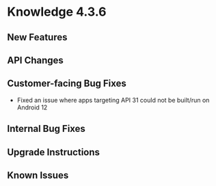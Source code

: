 # Knowledge 4.3.6

## New Features


## API Changes


## Customer-facing Bug Fixes
- Fixed an issue where apps targeting API 31 could not be built/run on Android 12

## Internal Bug Fixes


## Upgrade Instructions


## Known Issues


